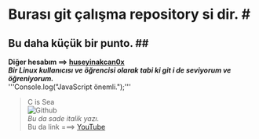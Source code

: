 # Burası git çalışma repository si dir. #<br />
## Bu daha küçük bir punto. ##<br />
**Diğer hesabım ==> [huseyinakcan0x](https://github.com/huseyinakcan0x)**<br />
***Bir Linux kullanıcısı ve öğrencisi olarak tabi ki git i de seviyorum ve öğreniyorum.***<br />
'''Console.log("JavaScript önemli.");'''<br />
>C is Sea<br />
![Github](https://cdn.pixabay.com/photo/2021/05/17/18/21/social-media-6261530_1280.png)<br />
_Bu da sade italik yazı._<br />
Bu da link ===> [YouTube](https://www.youtube.com/)<br />
